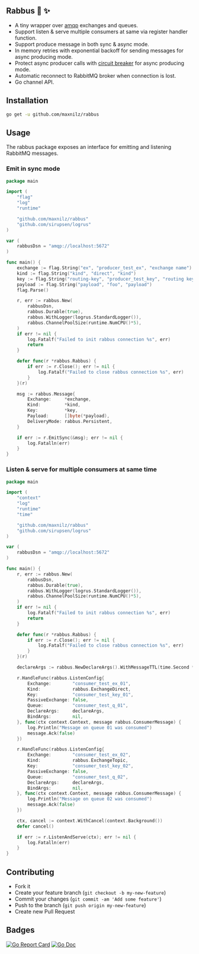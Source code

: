 ## Rabbus 🚌 ✨

* A tiny wrapper over [amqp](https://github.com/streadway/amqp) exchanges and queues.
* Support listen & serve multiple consumers at same via register handler function.
* Support produce message in both sync & async mode.
* In memory retries with exponential backoff for sending messages for async producing mode.
* Protect async producer calls with [circuit breaker](https://github.com/sony/gobreaker) for async producing mode.
* Automatic reconnect to RabbitMQ broker when connection is lost.
* Go channel API.

## Installation
```bash
go get -u github.com/maxnilz/rabbus
```

## Usage
The rabbus package exposes an interface for emitting and listening RabbitMQ messages.

### Emit in sync mode
```go
package main

import (
	"flag"
	"log"
	"runtime"

	"github.com/maxnilz/rabbus"
	"github.com/sirupsen/logrus"
)

var (
	rabbusDsn = "amqp://localhost:5672"
)

func main() {
	exchange := flag.String("ex", "producer_test_ex", "exchange name")
	kind := flag.String("kind", "direct", "kind")
	key := flag.String("routing-key", "producer_test_key", "routing key")
	payload := flag.String("payload", "foo", "payload")
	flag.Parse()

	r, err := rabbus.New(
		rabbusDsn,
		rabbus.Durable(true),
		rabbus.WithLogger(logrus.StandardLogger()),
		rabbus.ChannelPoolSize(runtime.NumCPU()*5),
	)
	if err != nil {
		log.Fatalf("Failed to init rabbus connection %s", err)
		return
	}

	defer func(r *rabbus.Rabbus) {
		if err := r.Close(); err != nil {
			log.Fatalf("Failed to close rabbus connection %s", err)
		}
	}(r)

	msg := rabbus.Message{
		Exchange:     *exchange,
		Kind:         *kind,
		Key:          *key,
		Payload:      []byte(*payload),
		DeliveryMode: rabbus.Persistent,
	}

	if err := r.EmitSync(&msg); err != nil {
		log.Fatalln(err)
	}
}
```

### Listen & serve for multiple consumers at same time
```go
package main

import (
	"context"
	"log"
	"runtime"
	"time"

	"github.com/maxnilz/rabbus"
	"github.com/sirupsen/logrus"
)

var (
	rabbusDsn = "amqp://localhost:5672"
)

func main() {
	r, err := rabbus.New(
		rabbusDsn,
		rabbus.Durable(true),
		rabbus.WithLogger(logrus.StandardLogger()),
		rabbus.ChannelPoolSize(runtime.NumCPU()*5),
	)
	if err != nil {
		log.Fatalf("Failed to init rabbus connection %s", err)
		return
	}

	defer func(r *rabbus.Rabbus) {
		if err := r.Close(); err != nil {
			log.Fatalf("Failed to close rabbus connection %s", err)
		}
	}(r)

	declareArgs := rabbus.NewDeclareArgs().WithMessageTTL(time.Second * 120)

	r.HandleFunc(rabbus.ListenConfig{
		Exchange:        "consumer_test_ex_01",
		Kind:            rabbus.ExchangeDirect,
		Key:             "consumer_test_key_01",
		PassiveExchange: false,
		Queue:           "consumer_test_q_01",
		DeclareArgs:     declareArgs,
		BindArgs:        nil,
	}, func(ctx context.Context, message rabbus.ConsumerMessage) {
		log.Println("Message on queue 01 was consumed")
		message.Ack(false)
	})

	r.HandleFunc(rabbus.ListenConfig{
		Exchange:        "consumer_test_ex_02",
		Kind:            rabbus.ExchangeTopic,
		Key:             "consumer_test_key_02",
		PassiveExchange: false,
		Queue:           "consumer_test_q_02",
		DeclareArgs:     declareArgs,
		BindArgs:        nil,
	}, func(ctx context.Context, message rabbus.ConsumerMessage) {
		log.Println("Message on queue 02 was consumed")
		message.Ack(false)
	})

	ctx, cancel := context.WithCancel(context.Background())
	defer cancel()

	if err := r.ListenAndServe(ctx); err != nil {
		log.Fatalln(err)
	}
}
```

## Contributing
- Fork it
- Create your feature branch (`git checkout -b my-new-feature`)
- Commit your changes (`git commit -am 'Add some feature'`)
- Push to the branch (`git push origin my-new-feature`)
- Create new Pull Request

## Badges

[![Go Report Card](https://goreportcard.com/badge/github.com/maxnilz/rabbus)](https://goreportcard.com/report/github.com/maxnilz/rabbus)
[![Go Doc](https://godoc.org/github.com/maxnilz/rabbus?status.svg)](https://godoc.org/github.com/maxnilz/rabbus)

